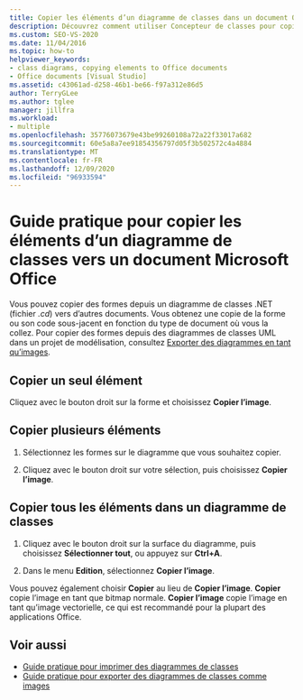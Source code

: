 ```yaml
---
title: Copier les éléments d’un diagramme de classes dans un document Office
description: Découvrez comment utiliser Concepteur de classes pour copier des formes d’un diagramme de classes .NET vers d’autres documents. vous obtenez une copie de la forme ou son code sous-jacent.
ms.custom: SEO-VS-2020
ms.date: 11/04/2016
ms.topic: how-to
helpviewer_keywords:
- class diagrams, copying elements to Office documents
- Office documents [Visual Studio]
ms.assetid: c43061ad-d258-46b1-be66-f97a312e86d5
author: TerryGLee
ms.author: tglee
manager: jillfra
ms.workload:
- multiple
ms.openlocfilehash: 35776073679e43be99260108a72a22f33017a682
ms.sourcegitcommit: 60e5a8a7ee91854356797d05f3b502572c4a4884
ms.translationtype: MT
ms.contentlocale: fr-FR
ms.lasthandoff: 12/09/2020
ms.locfileid: "96933594"
---
```

# <a name="how-to-copy-class-diagram-elements-to-a-microsoft-office-document"></a>Guide pratique pour copier les éléments d’un diagramme de classes vers un document Microsoft Office

Vous pouvez copier des formes depuis un diagramme de classes .NET (fichier *.cd*) vers d’autres documents. Vous obtenez une copie de la forme ou son code sous-jacent en fonction du type de document où vous la collez. Pour copier des formes depuis des diagrammes de classes UML dans un projet de modélisation, consultez [Exporter des diagrammes en tant qu’images](../../modeling/export-diagrams-as-images.md).

## <a name="copy-a-single-element"></a>Copier un seul élément

Cliquez avec le bouton droit sur la forme et choisissez **Copier l’image**.

## <a name="copy-several-elements"></a>Copier plusieurs éléments

1. Sélectionnez les formes sur le diagramme que vous souhaitez copier.

2. Cliquez avec le bouton droit sur votre sélection, puis choisissez **Copier l’image**.

## <a name="copy-all-the-elements-in-a-class-diagram"></a>Copier tous les éléments dans un diagramme de classes

1. Cliquez avec le bouton droit sur la surface du diagramme, puis choisissez **Sélectionner tout**, ou appuyez sur **Ctrl+A**.

2. Dans le menu **Edition**, sélectionnez **Copier l’image**.

Vous pouvez également choisir **Copier** au lieu de **Copier l’image**. **Copier** copie l’image en tant que bitmap normale. **Copier l’image** copie l’image en tant qu’image vectorielle, ce qui est recommandé pour la plupart des applications Office.

## <a name="see-also"></a>Voir aussi

- [Guide pratique pour imprimer des diagrammes de classes](how-to-print-class-diagrams.md)
- [Guide pratique pour exporter des diagrammes de classes comme images](how-to-export-class-diagrams-as-images.md)
